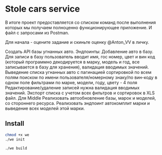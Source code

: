 # Stole cars service

В итоге проект предоставляется со списком команд после выполнения которых мы получаем полноценно функционирующее приложение. И файл с запросами из Postman.

Для начала - оцените задание и скиньте оценку @Anton_VV  в личку.

 Создать АРІ базы угнанных авто.
Эндпоинты: 
Добавление авто в базу. Для записи в базу пользователь вводит имя, гос номер, цвет и вин код (который программно декодируется в марку, модель и год, все записывается в базу для хранения), валидация вводимых значений.
Выведение списка угнанных авто с
пагинацией
сортировкой по всем полям
поиском по имени пользователя/номерному знаку/по вин-коду в одном поле
фильтрами по марке, модели, году, цвету - 4 поля
Редактирование/удаление записей нужна валидация вводимых значений.
Экспорт списка с учетом всех фильтров и сортировок в XLS файл.
Для Middle
Реализовать автообновление базы, марок и моделей, со стороннего ресурса.
Реализовать эндпоинт автокомплит марки и выведение всех моделей этой марки.

## Install
```bash
chmod +x we
./we init

./we build
```
